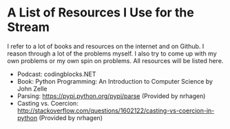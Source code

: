 # A List of Resources I Use for the Stream

I refer to a lot of books and resources on the internet and on Github.
I reason through a lot of the problems myself.
I also try to come up with my own problems or my own spin on problems.
All resources will be listed here.


* Podcast: codingblocks.NET
* Book: Python Programming: An Introduction to Computer Science by John Zelle
* Parsing: https://pypi.python.org/pypi/parse (Provided by nrhagen)
* Casting vs. Coercion: http://stackoverflow.com/questions/1602122/casting-vs-coercion-in-python (Provided by nrhagen)
